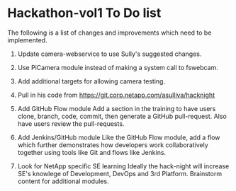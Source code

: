 # Hackathon-vol1 To Do list

The following is a list of changes and improvements which need to be implemented.

1. Update camera-webservice to use Sully's suggested changes.
  1. Use PiCamera module instead of making a system call to fswebcam.
  2. Add additional targets for allowing camera testing.
  3. Pull in his code from https://git.corp.netapp.com/asulliva/hacknight

2. Add GitHub Flow module
Add a section in the training to have users clone, branch, code, commit, then generate a GitHub pull-request.  Also have users review the pull-requests.  

3. Add Jenkins/GitHub module
Like the GitHub Flow module, add a flow which further demonstrates how developers work collaboratively together using tools like Git and flows like Jenkins.  

4. Look for NetApp specific SE learning
Ideally the hack-night will increase SE's knowlege of Development, DevOps and 3rd Platform.  Brainstorm content for additional modules.
